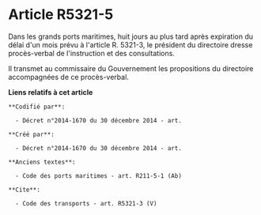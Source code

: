 # Article R5321-5

Dans les grands ports maritimes, huit jours au plus tard après expiration du délai d'un mois prévu à l'article R. 5321-3, le
président du directoire dresse procès-verbal de l'instruction et des consultations. 

Il transmet au commissaire du Gouvernement les propositions du directoire accompagnées de ce procès-verbal.

**Liens relatifs à cet article**

	**Codifié par**:

	  - Décret n°2014-1670 du 30 décembre 2014 - art.

	**Créé par**:

	  - Décret n°2014-1670 du 30 décembre 2014 - art.

	**Anciens textes**:

	  - Code des ports maritimes - art. R211-5-1 (Ab)

	**Cite**:

	  - Code des transports - art. R5321-3 (V)
